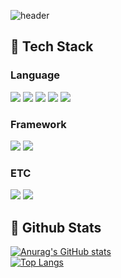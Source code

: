 ![header](https://capsule-render.vercel.app/api?type=waving&color=gradient&height=200&text=Good%20to%20see%20you&fontColor=09122C)

## 🧱 Tech Stack
  ### Language
  <img src="https://img.shields.io/badge/Python-3776AB?style=flat-square&logo=Python&logoColor=white"/>  <img src="https://img.shields.io/badge/Javascript-F7DF1E?style=flat-square&logo=Javascript&logoColor=white"/>  <img src="https://img.shields.io/badge/html5-E34F26?style=flat-square&logo=html5&logoColor=white"/>  <img src="https://img.shields.io/badge/css3-1572B6?style=flat-square&logo=css3&logoColor=white"/>  <img src="https://img.shields.io/badge/c-A8B9CC?style=flat-square&logo=c&logoColor=white"/> 


 ### Framework
 <img src="https://img.shields.io/badge/vue.js-4FC08D?style=flat-square&logo=vue.js&logoColor=white"/>  <img src="https://img.shields.io/badge/React-61DAFB?style=flat-square&logo=React&logoColor=white&Color=white"/>


### ETC
<img src="https://img.shields.io/badge/Amazon AWS-232F3E?style=flat-square&logo=Amazon AWS&logoColor=white"/>  <img src="https://img.shields.io/badge/MySQL-4479A1?style=flat-square&logo=MySQL&logoColor=white"/>




## 🤔 Github Stats
[![Anurag's GitHub stats](https://github-readme-stats.vercel.app/api?username=SungJae01)](https://github.com/anuraghazra/github-readme-stats) <br/>
[![Top Langs](https://github-readme-stats.vercel.app/api/top-langs/?username=SungJae01)](https://github.com/anuraghazra/github-readme-stats)

